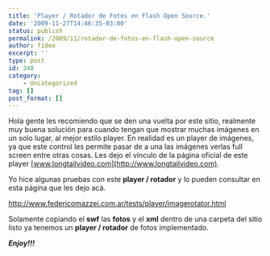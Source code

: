 ```yaml
---
title: 'Player / Rotador de Fotos en Flash Open Source.'
date: '2009-11-27T14:46:35-03:00'
status: publish
permalink: /2009/11/rotador-de-fotos-en-flash-open-source
author: fideo
excerpt: ''
type: post
id: 348
category:
    - Uncategorized
tag: []
post_format: []
---
```

Hola gente les recomiendo que se den una vuelta por este sitio, realmente muy buena solución para cuando tengan que mostrar muchas imágenes en un solo lugar, al mejor estilo player. En realidad es un player de imágenes, ya que este control les permite pasar de a una las imágenes verlas full screen entre otras cosas. Les dejo el vínculo de la página oficial de este player [www.longtailvideo.com](http://www.longtailvideo.com).

Yo hice algunas pruebas con este **player / rotador** y lo pueden consultar en esta página que les dejo acá.

<http://www.federicomazzei.com.ar/tests/player/imagerotator.html>

Solamente copiando el **swf** las **fotos** y el **xml** dentro de una carpeta del sitio listo ya tenemos un **player / rotador** de fotos implementado.

***Enjoy!!!***